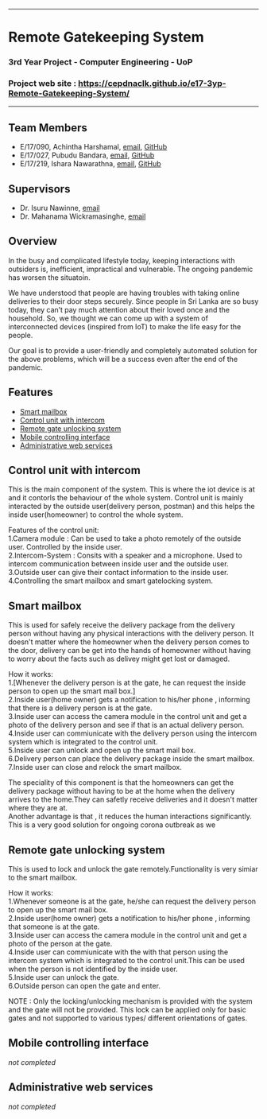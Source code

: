 ___
# Remote Gatekeeping System
### 3rd Year Project - Computer Engineering - UoP
### Project web site : https://cepdnaclk.github.io/e17-3yp-Remote-Gatekeeping-System/
___
## Team Members
- E/17/090, Achintha Harshamal, [email](mailto:achinthafharshamal@gmail.com), [GitHub](https://github.com/AchinthaHarshamal)
- E/17/027, Pubudu Bandara, [email](mailto:pubuducb@gmail.com), [GitHub](https://github.com/pubuducb)
- E/17/219, Ishara Nawarathna, [email](mailto:yc.ishara@gmail.com), [GitHub](https://github.com/IsharaNawarathna)
## Supervisors
- Dr. Isuru Nawinne, [email](mailto:isurunawinne@eng.pdn.ac.lk)
- Dr. Mahanama Wickramasinghe, [email](mailto:mahanamaw@eng.pdn.ac.lk)
## Overview
In the busy and complicated lifestyle today, keeping interactions with outsiders is, inefficient, impractical and vulnerable.
The ongoing pandemic has worsen the situatoin. 

We have understood that people are having troubles with taking online deliveries to their door steps securely.
Since people in Sri Lanka are so busy today, they can’t pay much attention about their loved once and the household.
So, we thought we can come up with a system of interconnected devices (inspired from IoT) to make the life easy for the people.

Our goal is to provide a user-friendly and completely automated solution for the above problems, which will be a success even after the end of the pandemic.
## Features
- [Smart mailbox](#smart-mailbox)
- [Control unit with intercom](#control-unit-with-intercom)
- [Remote gate unlocking system](#remote-gate-unlocking-system)
- [Mobile controlling interface](#mobile-controlling-interface)
- [Administrative web services](#administrative-web-services)


## Control unit with intercom
This is the main component of the system. This is where the iot device is at and it contorls the behaviour of the whole system. Control unit is mainly interacted by the outside user(delivery person, postman) and this helps the inside user(homeowner) to control the whole system.  
  
Features of the control unit:    
1.Camera module : Can be used to take a photo remotely of the outside user. Controlled by the inside user.  
2.Intercom-System : Consits with a speaker and a microphone. Used to intercom communication between inside user and the outside user.  
3.Outside user can give their contact information to the inside user.  
4.Controlling the smart mailbox and smart gatelocking system.  

## Smart mailbox
This is used for safely receive the delivery package from the delivery person without having any physical interactions with the delivery person. It doesn't matter where the homeowner when the delivery person comes to the door, delivery can be get into the hands of homeowner without having to worry about the facts such as delivey might get lost or damaged.  
  
  How it works:  
  1.[Whenever the delivery person is at the gate, he can request the inside person to open up the smart mail box.]   
  2.Inside user(home owner) gets a notification to his/her phone , informing that there is a delivery person is at the gate.  
  3.Inside user can access the camera module in the control unit and get a photo of the delivery person and see if that is an actual delivery person.  
  4.Inside user can commiunicate with the delivery person using the intercom system which is integrated to the control unit.  
  5.Inside user can unlock and open up the smart mail box.  
  6.Delivery person can place the delivery package inside the smart mailbox.  
  7.Inside user can close and relock the smart mailbox.    
  
The speciality of this component is that the homeowners can get the delivery package without having to be at the home when the delivery arrives to the home.They can safetly receive deliveries and it doesn't matter where they are at.   
Another advantage is that , it reduces the human interactions significantly. This is a very good solution for ongoing corona outbreak as we    

## Remote gate unlocking system
This is used to lock and unlock the gate remotely.Functionality is very simiar to the smart mailbox.   
  
 How it works:  
  1.Whenever someone is at the gate, he/she can request the delivery person to open up the smart mail box.    
  2.Inside user(home owner) gets a notification to his/her phone , informing that someone is at the gate.  
  3.Inside user can access the camera module in the control unit and get a photo of the person at the gate.  
  4.Inside user can commiunicate with the with that person using the intercom system which is integrated to the control unit.This can be used when the person is not identified by the inside user.  
  5.Inside user can unlock the gate.  
  6.Outside person can open the gate and enter.
  
NOTE : Only the locking/unlocking mechanism is provided with the system and the gate will not be provided. This lock can be applied only for basic gates and not supported to various types/ different orientations of gates.  
  
  
## Mobile controlling interface
_not completed_
## Administrative web services
_not completed_
